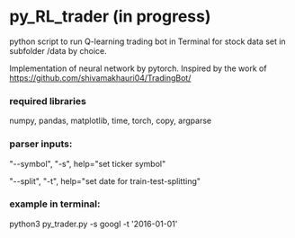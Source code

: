 # py_RL_trader (in progress)

python script to run Q-learning trading bot in Terminal for stock data set in subfolder /data by choice.



Implementation of neural network by pytorch. Inspired by the work of https://github.com/shivamakhauri04/TradingBot/

### required libraries
numpy, pandas, matplotlib, time, torch, copy, argparse


### parser inputs:
"--symbol", "-s", help="set ticker symbol" 

"--split", "-t", help="set date for train-test-splitting"


### example in terminal: 
python3 py_trader.py -s googl -t '2016-01-01'
